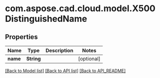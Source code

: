 
# com.aspose.cad.cloud.model.X500DistinguishedName

## Properties
Name | Type | Description | Notes
------------ | ------------- | ------------- | -------------
**name** | **String** |  |  [optional]


[[Back to Model list]](API_README.md#documentation-for-models) [[Back to API list]](API_README.md#documentation-for-api-endpoints) [[Back to API_README]](API_README.md)

